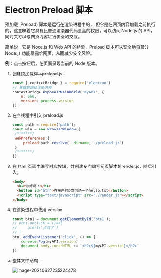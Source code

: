 # Electron Preload 脚本

预加载 (Preload) 脚本是运行在渲染进程中的， 但它是在网页内容加载之前执行的，这意味着它具有比普通渲染器代码更高的权限，可以访问 Node.js 的 API，同时又可以与网页内容进行安全的交互。

简单说：它是 Node.js 和 Web API 的桥梁，Preload 脚本可以安全地将部分 Node.js 功能暴露给网页，从而减少安全风险。

**例**：点击按钮后，在页面呈现当前的 Node 版本。

1. 创建预加载脚本preload.js﻿：

   ```js
   const { contextBridge } = require('electron')
   // 暴露数据给渲染进程
   contextBridge.exposeInMainWorld('myAPI', {
       n: 666,
       version: process.version
   })
   ```

2. 在主线程中引入 preload.js﻿

   ```js
   const path = require('path');
   const win = new BrowserWindow({
   	/*******/
   	webPreferences:{
   		preload:path.resolve(__dirname,'./preload.js')
   	}
   	/*******/
   })
   ```

3. 在 html 页面中编写对应按钮，并创建专门编写网页脚本的﻿render.js﻿，随后引入。

   ```html
   <body>
     <h1>你好啊！</h1>
     <button id="btn">在用户的D盘创建一个hello.txt</button>
     <script type="text/javascript" src="./render.js"></script>
   </body>
   ```

4. 在渲染进程中使用 version﻿

   ```js
   const btn1 = document.getElementById('btn1');
   // btn1.onclick = ()=>{
   //     alert('点我了')
   // }
   btn1.addEventListener('click', () => {
       console.log(myAPI.version)
       document.body.innerHTML += `<h2>${myAPI.version}</h2>`
   })
   ```

5. 整体文件结构：

   ![image-20240627235224478](https://cdn.jsdelivr.net/gh/letengzz/tc2/img202406272352335.png)


